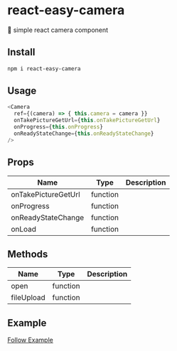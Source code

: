 # react-easy-camera
📸 simple react camera component

## Install
```sh
npm i react-easy-camera
```

## Usage
```js
<Camera
  ref={(camera) => { this.camera = camera }}
  onTakePictureGetUrl={this.onTakePictureGetUrl}
  onProgress={this.onProgress}
  onReadyStateChange={this.onReadyStateChange}
/>
```

## Props
| Name                | Type     | Description |
|---------------------|----------|-------------|
| onTakePictureGetUrl | function |
| onProgress          | function |
| onReadyStateChange  | function |
| onLoad              | function |

## Methods
| Name                | Type     | Description  |
|---------------------|----------|--------------|
| open                | function |
| fileUpload          | function |

## Example
[Follow Example](/example/README.md)